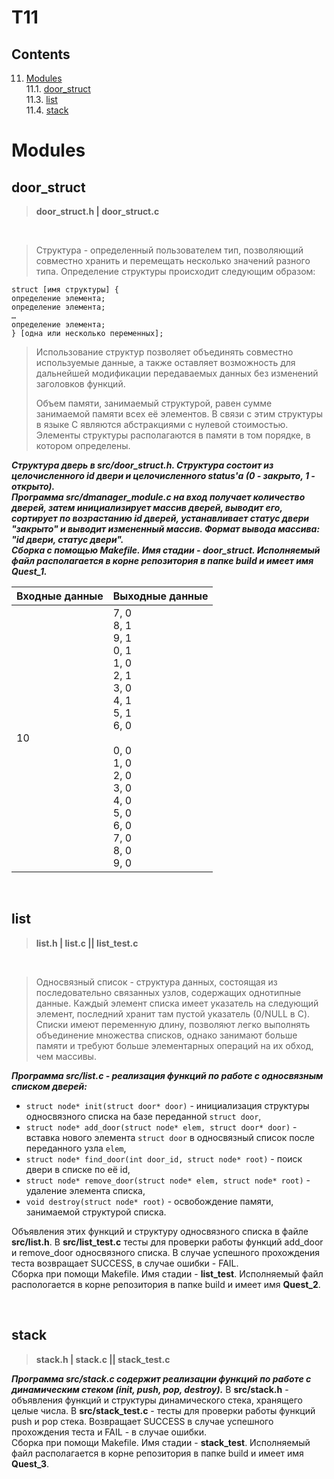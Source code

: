 # T11


## Contents
11. [Modules](#modules) \
 11.1. [door_struct](#door_struct) \
 11.3. [list](#list) \
 11.4. [stack](#stack) 


# Modules

## door_struct

>**door_struct.h | door_struct.c** 

<br/>

>Структура - определенный пользователем тип, позволяющий совместно хранить и перемещать несколько значений разного типа. Определение структуры происходит следующим образом:

    struct [имя структуры] {
    определение элемента;
    определение элемента;
    …
    определение элемента;
    } [одна или несколько переменных];

>Использование структур позволяет объединять совместно используемые данные, а также оставляет возможность для дальнейшей модификации передаваемых данных без изменений заголовков функций.
>
>Объем памяти, занимаемый структурой, равен сумме занимаемой памяти всех её элементов. В связи с этим структуры в языке С являются абстракциями с нулевой стоимостью. Элементы структуры располагаются в памяти в том порядке, в котором определены.


***Структура дверь в src/door_struct.h. Структура состоит из целочисленного id двери и целочисленного status'а (0 - закрыто, 1 - открыто).<br/>Программа src/dmanager_module.c на вход получает количество дверей, затем инициализирует массив дверей, выводит его, сортирует по возрастанию id дверей, устанавливает статус двери "закрыто" и выводит измененный массив. Формат вывода массива: "id двери, статус двери". <br/>Сборка с помощью Makefile. Имя стадии - door_struct. Исполняемый файл располагается в корне репозитория в папке build и имеет имя Quest_1.***

| Входные данные | Выходные данные |
| ----- | ----- |
| 10 | 7, 0<br/>8, 1<br/>9, 1<br/>0, 1<br/>1, 0<br/>2, 1<br/>3, 0<br/>4, 1<br/>5, 1<br/>6, 0<br/><br/>0, 0<br/>1, 0<br/>2, 0<br/>3, 0<br/>4, 0<br/>5, 0<br/>6, 0<br/>7, 0<br/>8, 0<br/>9, 0 |

<br/>


## list

>**list.h | list.c || list_test.c** 

<br/>

>Односвязный список - структура данных, состоящая из последовательно связанных узлов, содержащих однотипные данные. Каждый элемент списка имеет указатель на следующий элемент, последний хранит там пустой указатель (0/NULL в C). Списки имеют переменную длину, позволяют легко выполнять объединение множества списков, однако занимают больше памяти и требуют больше элементарных операций на их обход, чем массивы.




***Программа src/list.c - реализация функций по работе с односвязным списком дверей:***
- `struct node* init(struct door* door)` - инициализация структуры односвязного списка на базе переданной `struct door`,
- `struct node* add_door(struct node* elem, struct door* door)` - вставка нового элемента `struct door` в односвязный список после переданного узла `elem`, 
- `struct node* find_door(int door_id, struct node* root)` - поиск двери в списке по её id, 
- `struct node* remove_door(struct node* elem, struct node* root)` - удаление элемента списка, 
- `void destroy(struct node* root)` - освобождение памяти, занимаемой структурой списка. 

Объявления этих функций и структуру односвязного списка в файле **src/list.h**. 
В **src/list_test.c** тесты для проверки работы функций add_door и remove_door односвязного списка. В случае успешного прохождения теста возвращает SUCCESS, в случае ошибки - FAIL. <br/>Сборка при помощи Makefile. Имя стадии - **list_test**. 
Исполняемый файл распологается в корне репозитория в папке build и имеет имя **Quest_2**.

<br/>


## stack 

>**stack.h | stack.c || stack_test.c** 

***Программа src/stack.c содержит реализации функций по работе с динамическим стеком (init, push, pop, destroy).***
В **src/stack.h** - объявления функций и структуры динамического стека, хранящего целые числа. В **src/stack_test.c** - тесты для проверки работы функций push и pop стека. Возвращает SUCCESS в случае успешного прохождения теста и FAIL - в случае ошибки. <br/>Сборка при помощи Makefile. Имя стадии - **stack_test**. Исполняемый файл располагается в корне репозитория в папке build и имеет имя **Quest_3**.

